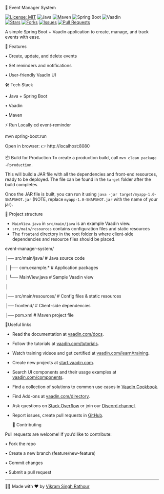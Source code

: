 📅 Event Manager System  

[![License: MIT](https://img.shields.io/badge/License-MIT-yellow.svg)](LICENSE)
![Java](https://img.shields.io/badge/Java-17+-blue?logo=openjdk&logoColor=white)
![Maven](https://img.shields.io/badge/Maven-Build-success-brightgreen)
![Spring Boot](https://img.shields.io/badge/Spring%20Boot-3.x-green?logo=springboot&logoColor=white)
![Vaadin](https://img.shields.io/badge/Vaadin-Flow-blue?logo=vaadin&logoColor=white)  
[![Stars](https://img.shields.io/github/stars/RyanV-0407/event-reminder?style=social)](https://github.com/RyanV-0407/event-reminder/stargazers)
[![Forks](https://img.shields.io/github/forks/RyanV-0407/event-reminder?style=social)](https://github.com/RyanV-0407/event-reminder/network/members)
[![Issues](https://img.shields.io/github/issues/RyanV-0407/event-reminder?style=flat)](https://github.com/RyanV-0407/event-reminder/issues)
[![Pull Requests](https://img.shields.io/github/issues-pr/RyanV-0407/event-reminder?style=flat)](https://github.com/RyanV-0407/event-reminder/pulls)




A simple Spring Boot + Vaadin application to create, manage, and track events with ease.

🚀 Features

 • Create, update, and delete events
 
 • Set reminders and notifications
 
 • User-friendly Vaadin UI

🛠️ Tech Stack

 • Java + Spring Boot
 
 • Vaadin
 
 • Maven

⚡ Run Locally
  cd event-reminder
  
  mvn spring-boot:run
  
  Open in browser: 👉 http://localhost:8080

📦 Build for Production
To create a production build, call `mvn clean package -Pproduction`.

This will build a JAR file with all the dependencies and front-end resources,
ready to be deployed. The file can be found in the `target` folder after the build completes.

Once the JAR file is built, you can run it using
`java -jar target/myapp-1.0-SNAPSHOT.jar` (NOTE, replace 
`myapp-1.0-SNAPSHOT.jar` with the name of your jar).

📂 Project structure

- `MainView.java` in `src/main/java` is an example Vaadin view.
- `src/main/resources` contains configuration files and static resources
- The `frontend` directory in the root folder is where client-side 
  dependencies and resource files should be placed.

event-manager-system/

│── src/main/java/       # Java source code

│   ├── com.example.*    # Application packages

│   └── MainView.java    # Sample Vaadin view

│

│── src/main/resources/  # Config files & static resources

│── frontend/            # Client-side dependencies

│── pom.xml              # Maven project file



📖Useful links

- Read the documentation at [vaadin.com/docs](https://vaadin.com/docs).
- Follow the tutorials at [vaadin.com/tutorials](https://vaadin.com/tutorials).
- Watch training videos and get certified at [vaadin.com/learn/training]( https://vaadin.com/learn/training).
- Create new projects at [start.vaadin.com](https://start.vaadin.com/).
- Search UI components and their usage examples at [vaadin.com/components](https://vaadin.com/components).
- Find a collection of solutions to common use cases in [Vaadin Cookbook](https://cookbook.vaadin.com/).
- Find Add-ons at [vaadin.com/directory](https://vaadin.com/directory).
- Ask questions on [Stack Overflow](https://stackoverflow.com/questions/tagged/vaadin) or join our [Discord channel](https://discord.gg/MYFq5RTbBn).
- Report issues, create pull requests in [GitHub](https://github.com/vaadin/).

  🤝 Contributing

Pull requests are welcome! If you’d like to contribute:

 • Fork the repo
 
 • Create a new branch (feature/new-feature)
 
 • Commit changes
 
 • Submit a pull request


 ---

👨‍💻 Made with ❤️ by [Vikram Singh Rathour](https://github.com/RyanV-0407)
 
